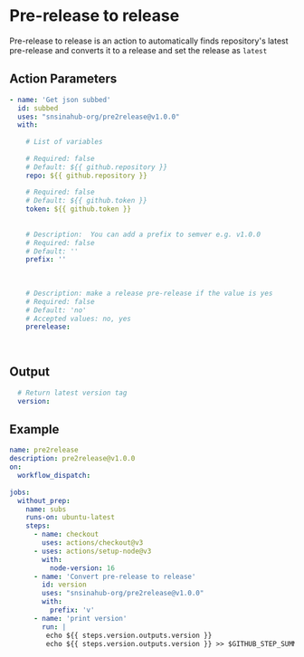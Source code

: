 # Pre-release to release
Pre-release to release is an action to automatically finds repository's latest pre-release and converts it to a release and set the release as `latest`

## Action Parameters

```YAML
- name: 'Get json subbed'
  id: subbed
  uses: "snsinahub-org/pre2release@v1.0.0"
  with:
  
    # List of variables
    
    # Required: false
    # Default: ${{ github.repository }}
    repo: ${{ github.repository }}
    
    # Required: false
    # Default: ${{ github.token }}
    token: ${{ github.token }}
    
        
    # Description:  You can add a prefix to semver e.g. v1.0.0 
    # Required: false
    # Default: ''
    prefix: ''
    
    
    
    # Description: make a release pre-release if the value is yes
    # Required: false
    # Default: 'no'
    # Accepted values: no, yes
    prerelease:
    
    
```

## Output
```YAML
  # Return latest version tag
  version: 
```

## Example
```YAML
name: pre2release
description: pre2release@v1.0.0
on:
  workflow_dispatch:
  
jobs:
  without_prep:
    name: subs
    runs-on: ubuntu-latest
    steps:
      - name: checkout
        uses: actions/checkout@v3                 
      - uses: actions/setup-node@v3
        with:
          node-version: 16      
      - name: 'Convert pre-release to release'
        id: version
        uses: "snsinahub-org/pre2release@v1.0.0"
        with:          
          prefix: 'v'                 
      - name: 'print version'
        run: |
         echo ${{ steps.version.outputs.version }}
         echo ${{ steps.version.outputs.version }} >> $GITHUB_STEP_SUMMARY
```